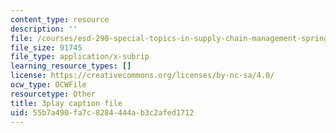 ```yaml
---
content_type: resource
description: ''
file: /courses/esd-290-special-topics-in-supply-chain-management-spring-2005/55b7a490fa7c8284444ab3c2afed1712_oRK2jN3yqOI.srt
file_size: 91745
file_type: application/x-subrip
learning_resource_types: []
license: https://creativecommons.org/licenses/by-nc-sa/4.0/
ocw_type: OCWFile
resourcetype: Other
title: 3play caption file
uid: 55b7a490-fa7c-8284-444a-b3c2afed1712
---
```

